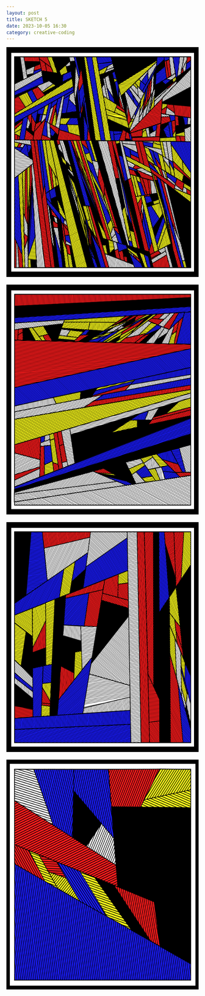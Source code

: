 ```yaml
---
layout: post
title: SKETCH 5
date: 2023-10-05 16:30
category: creative-coding  
---
```


<img src="/assets/images/sketch23005-0002.png"  width="600" height="600"><br><br>
<img src="/assets/images/sketch23005-0003.png"  width="600" height="600"><br><br>
<img src="/assets/images/sketch23005-0004.png"  width="600" height="600"><br><br>
<img src="/assets/images/sketch23005-0001.png"  width="600" height="600"><br><br>
